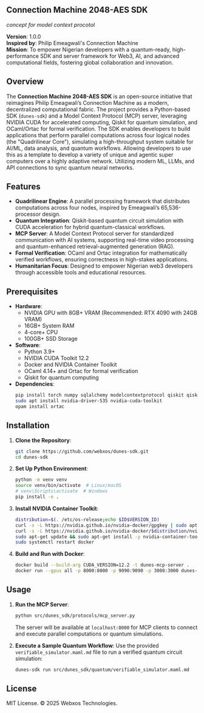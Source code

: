 ## Connection Machine 2048-AES SDK
*concept for model context procotol*

**Version**: 1.0.0  
**Inspired by**: Philip Emeagwali's Connection Machine  
**Mission**: To empower Nigerian developers with a quantum-ready, high-performance SDK and server framework for Web3, AI, and advanced computational fields, fostering global collaboration and innovation.

## Overview

The **Connection Machine 2048-AES SDK** is an open-source initiative that reimagines Philip Emeagwali’s Connection Machine as a modern, decentralized computational fabric. The project provides a Python-based SDK (`dunes-sdk`) and a Model Context Protocol (MCP) server, leveraging NVIDIA CUDA for accelerated computing, Qiskit for quantum simulation, and OCaml/Ortac for formal verification. The SDK enables developers to build applications that perform parallel computations across four logical nodes (the "Quadrilinear Core"), simulating a high-throughput system suitable for AI/ML, data analysis, and quantum workflows. Allowing developers to use this as a template to develop a variety of unique and agentic super computers over a highly adaptive network. Utilizing modern ML, LLMs, and API connections to sync quantum neural networks.

## Features

- **Quadrilinear Engine**: A parallel processing framework that distributes computations across four nodes, inspired by Emeagwali’s 65,536-processor design.
- **Quantum Integration**: Qiskit-based quantum circuit simulation with CUDA acceleration for hybrid quantum-classical workflows.
- **MCP Server**: A Model Context Protocol server for standardized communication with AI systems, supporting real-time video processing and quantum-enhanced retrieval-augmented generation (RAG).
- **Formal Verification**: OCaml and Ortac integration for mathematically verified workflows, ensuring correctness in high-stakes applications.
- **Humanitarian Focus**: Designed to empower Nigerian web3 developers through accessible tools and educational resources.

## Prerequisites

- **Hardware**:
  - NVIDIA GPU with 8GB+ VRAM (Recommended: RTX 4090 with 24GB VRAM)
  - 16GB+ System RAM
  - 4-core+ CPU
  - 100GB+ SSD Storage
- **Software**:
  - Python 3.9+
  - NVIDIA CUDA Toolkit 12.2
  - Docker and NVIDIA Container Toolkit
  - OCaml 4.14+ and Ortac for formal verification
  - Qiskit for quantum computing
- **Dependencies**:
  ```bash
  pip install torch numpy sqlalchemy modelcontextprotocol qiskit qiskit-aer
  sudo apt install nvidia-driver-535 nvidia-cuda-toolkit
  opam install ortac
  ```

## Installation

1. **Clone the Repository**:
   ```bash
   git clone https://github.com/webxos/dunes-sdk.git
   cd dunes-sdk
   ```

2. **Set Up Python Environment**:
   ```bash
   python -m venv venv
   source venv/bin/activate  # Linux/macOS
   # venv\Scripts\activate  # Windows
   pip install -e .
   ```

3. **Install NVIDIA Container Toolkit**:
   ```bash
   distribution=$(. /etc/os-release;echo $ID$VERSION_ID)
   curl -s -L https://nvidia.github.io/nvidia-docker/gpgkey | sudo apt-key add -
   curl -s -L https://nvidia.github.io/nvidia-docker/$distribution/nvidia-docker.list | sudo tee /etc/apt/sources.list.d/nvidia-docker.list
   sudo apt-get update && sudo apt-get install -y nvidia-container-toolkit
   sudo systemctl restart docker
   ```

4. **Build and Run with Docker**:
   ```bash
   docker build --build-arg CUDA_VERSION=12.2 -t dunes-mcp-server .
   docker run --gpus all -p 8000:8000 -p 9090:9090 -p 3000:3000 dunes-mcp-server
   ```

## Usage

1. **Run the MCP Server**:
   ```bash
   python src/dunes_sdk/protocols/mcp_server.py
   ```
   The server will be available at `localhost:8000` for MCP clients to connect and execute parallel computations or quantum simulations.

2. **Execute a Sample Quantum Workflow**:
   Use the provided `verifiable_simulator.maml.md` file to run a verified quantum circuit simulation:
   ```bash
   dunes-sdk run src/dunes_sdk/quantum/verifiable_simulator.maml.md
   ```


## License

MIT License. © 2025 Webxos Technologies.
